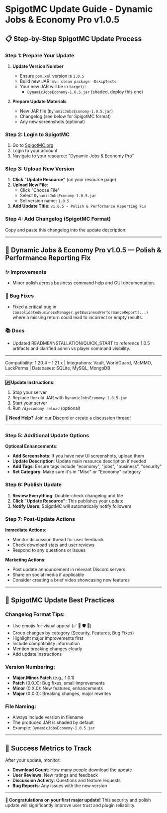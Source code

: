 # SpigotMC Update Guide - Dynamic Jobs & Economy Pro v1.0.5

## 📋 **Step-by-Step SpigotMC Update Process**

### **Step 1: Prepare Your Update**

1. **Update Version Number**
   - Ensure `pom.xml` version is `1.0.5`
   - Build new JAR: `mvn clean package -DskipTests`
   - Your new JAR will be in `target/`:
     - `DynamicJobsEconomy-1.0.5.jar` (shaded, deploy this one)

2. **Prepare Update Materials**
   - New JAR file (`DynamicJobsEconomy-1.0.5.jar`)
   - Changelog (see below for SpigotMC format)
   - Any new screenshots (optional)

### **Step 2: Login to SpigotMC**

1. Go to [SpigotMC.org](https://www.spigotmc.org)
2. Login to your account
3. Navigate to your resource: "Dynamic Jobs & Economy Pro"

### **Step 3: Upload New Version**

1. **Click "Update Resource"** (on your resource page)
2. **Upload New File**:
   - Click "Choose File" 
   - Select `DynamicJobsEconomy-1.0.5.jar`
   - Set version name: `1.0.5`
3. **Add Update Title**: `v1.0.5 - Polish & Performance Reporting Fix`

### **Step 4: Add Changelog (SpigotMC Format)**

Copy and paste this changelog into the update description:

---

## 🎉 Dynamic Jobs & Economy Pro v1.0.5 — Polish & Performance Reporting Fix

### ✨ Improvements
- Minor polish across business command help and GUI documentation.

### 🐛 Bug Fixes
- Fixed a critical bug in `ConsolidatedBusinessManager.getBusinessPerformanceReport(...)` where a missing return could lead to incorrect or empty results.

### 📚 Docs
- Updated README/INSTALLATION/QUICK_START to reference 1.0.5 artifacts and clarified admin vs player command visibility.

---

Compatibility: 1.20.4 – 1.21.x  |  Integrations: Vault, WorldGuard, McMMO, LuckPerms  |  Databases: SQLite, MySQL, MongoDB

---

**🆙 Update Instructions**:
1. Stop your server
2. Replace the old JAR with `DynamicJobsEconomy-1.0.5.jar`
3. Start your server
4. Run `/djeconomy reload` (optional)

**💬 Need Help?** Join our Discord or create a discussion thread!

---

### **Step 5: Additional Update Options**

**Optional Enhancements**:
- **Add Screenshots**: If you have new UI screenshots, upload them
- **Update Description**: Update main resource description if needed
- **Add Tags**: Ensure tags include "economy", "jobs", "business", "security"
- **Set Category**: Make sure it's in "Misc" or "Economy" category

### **Step 6: Publish Update**

1. **Review Everything**: Double-check changelog and file
2. **Click "Update Resource"**: This publishes your update
3. **Notify Users**: SpigotMC will automatically notify followers

### **Step 7: Post-Update Actions**

**Immediate Actions**:
- Monitor discussion thread for user feedback
- Check download stats and user reviews
- Respond to any questions or issues

**Marketing Actions**:
- Post update announcement in relevant Discord servers
- Share on social media if applicable
- Consider creating a brief video showcasing new features

---

## 📝 **SpigotMC Update Best Practices**

### **Changelog Format Tips**:
- Use emojis for visual appeal (✅ 🎉 🛡️ 🚀)
- Group changes by category (Security, Features, Bug Fixes)
- Highlight major improvements first
- Include compatibility information
- Mention breaking changes clearly
- Add update instructions

### **Version Numbering**:
- **Major.Minor.Patch** (e.g., 1.0.1)
- **Patch** (0.0.X): Bug fixes, small improvements
- **Minor** (0.X.0): New features, enhancements
- **Major** (X.0.0): Breaking changes, major rewrites

### **File Naming**:
- Always include version in filename
- The produced JAR is shaded by default
- Example: `DynamicJobsEconomy-1.0.5.jar`

---

## 🎯 **Success Metrics to Track**

After your update, monitor:
- **Download Count**: How many people download the update
- **User Reviews**: New ratings and feedback
- **Discussion Activity**: Questions and feature requests
- **Bug Reports**: Any issues with the new version

---

**🎉 Congratulations on your first major update!** This security and polish update will significantly improve user trust and plugin reliability.
